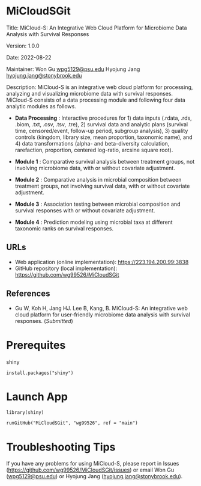 # MiCloudSGit

Title: MiCloud-S: An Integrative Web Cloud Platform for Microbiome Data Analysis with Survival Responses

Version: 1.0.0

Date: 2022-08-22

Maintainer: Won Gu <wpg5129@psu.edu> Hyojung Jang <hyojung.jang@stonybrook.edu> 

Description: MiCloud-S is an integrative web cloud platform for processing, analyzing and visualizing microbiome data with survival responses. MiCloud-S consists of a data processing module and following four data analytic modules as follows.

* **Data Processing** : Interactive procedures for 1) data inputs (.rdata, .rds, .biom, .txt, .csv, .tsv, .tre), 2) survival data and analytic plans (survival time, censored/event, follow-up period, subgroup analysis), 3) quality controls (kingdom, library size, mean proportion, taxonomic name), and 4) data transformations (alpha- and beta-diversity calculation, rarefaction, proportion, centered log-ratio, arcsine square root).

* **Module 1** : Comparative survival analysis between treatment groups, not involving microbiome data, with or without covariate adjustment.

* **Module 2** : Comparative analysis in microbial composition between treatment groups, not involving survival data, with or without covariate adjustment.

* **Module 3** : Association testing between microbial composition and survival responses with or without covariate adjustment.

* **Module 4** : Prediction modeling using microbial taxa at different taxonomic ranks on survival responses.


## URLs

* Web application (online implementation): https://223.194.200.99:3838
* GitHub repository (local implementation): https://github.com/wg99526/MiCloudSGit
 
## References

* Gu W, Koh H, Jang HJ. Lee B, Kang, B. MiCloud-S: An integrative web cloud platform for user-friendly microbiome data analysis with survival responses. (*_Submitted_*)

# Prerequites

shiny
```
install.packages("shiny")
```

# Launch App

```
library(shiny)

runGitHub("MiCloudSGit", "wg99526", ref = "main")
```

# Troubleshooting Tips

If you have any problems for using MiCloud-S, please report in Issues (https://github.com/wg99526/MiCloudSGit/issues) or email Won Gu (wpg5129@psu.edu) or Hyojung Jang (hyojung.jang@stonybrook.edu). 
